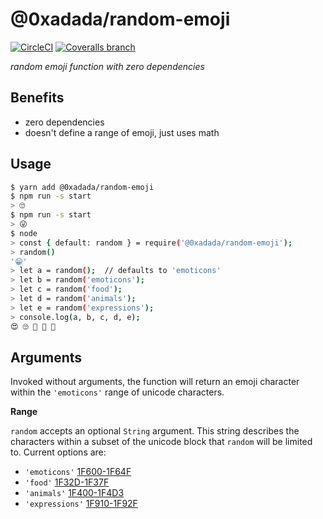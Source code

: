# @0xadada/random-emoji

[![CircleCI](https://img.shields.io/circleci/project/github/0xadada/random-emoji/master.svg?style=flat-square)](https://circleci.com/gh/0xadada/random-emoji)
[![Coveralls branch](https://img.shields.io/coveralls/0xadada/random-emoji/master.svg?style=flat-square)](https://coveralls.io/github/0xadada/random-emoji?branch=master)

_random emoji function with zero dependencies_

## Benefits

* zero dependencies
* doesn't define a range of emoji, just uses math


## Usage

```bash
$ yarn add @0xadada/random-emoji
$ npm run -s start
> 🙄
$ npm run -s start
> 😜
$ node
> const { default: random } = require('@0xadada/random-emoji');
> random()
'😁'
> let a = random();  // defaults to 'emoticons'
> let b = random('emoticons');
> let c = random('food');
> let d = random('animals');
> let e = random('expressions');
> console.log(a, b, c, d, e);
😍 🙄 🍗 🐥 🤢
```


## Arguments

Invoked without arguments, the function will return an emoji character within
the `'emoticons'` range of unicode characters.

**Range**

`random` accepts an optional `String` argument. This string describes the 
characters within a subset of the unicode block that `random` will be limited
to. Current options are:

* `'emoticons'` [1F600-1F64F](https://apps.timwhitlock.info/unicode/inspect/hex/1F600-1F64F)
* `'food'` [1F32D-1F37F](https://apps.timwhitlock.info/unicode/inspect/hex/1F32D-1F37F)
* `'animals'` [1F400-1F4D3](https://apps.timwhitlock.info/unicode/inspect/hex/1F400-1F4D3)
* `'expressions'` [1F910-1F92F](https://apps.timwhitlock.info/unicode/inspect/hex/1F910-1F92F)
  
